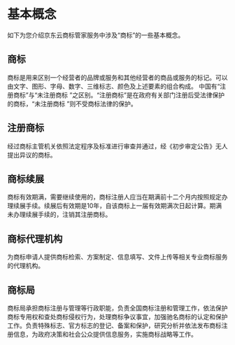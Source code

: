 # 基本概念
如下为您介绍京东云商标管家服务中涉及“商标”的一些基本概念。
## 商标
商标是用来区别一个经营者的品牌或服务和其他经营者的商品或服务的标记。可以由文字、图形、字母、数字、三维标志、颜色及上述要素的组合构成。
中国有“注册商标”与“未注册商标 ”之区别。“注册商标”是在政府有关部门注册后受法律保护的商标，“未注册商标 ”则不受商标法律的保护。
## 注册商标
经过商标主管机关依照法定程序及标准进行审查并通过，经《初步审定公告》无人提出异议的商标。
## 商标续展
商标有效期满，需要继续使用的，商标注册人应当在期满前十二个月内按照规定办理续展手续。续展后有效期是10年，自该商标上一届有效期满次日起计算。期满未办理续展手续的，注销其注册商标。
## 商标代理机构
为商标申请人提供商标检索、方案制定、信息填写、文件上传等相关专业商标服务的代理机构。
## 商标局
商标局承担商标注册与管理等行政职能，负责全国商标注册和管理工作，依法保护商标专用权和查处商标侵权行为，处理商标争议事宜，加强驰名商标的认定和保护工作。负责特殊标志、官方标志的登记、备案和保护，研究分析并依法发布商标注册信息，为政府决策和社会公众提供信息服务，实施商标战略等工作。

